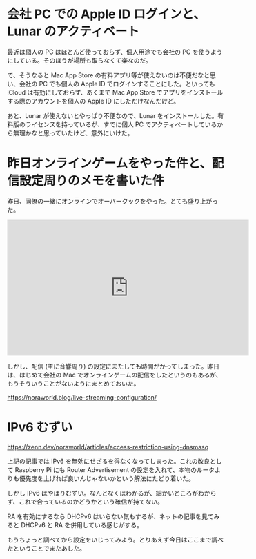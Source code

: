 # 会社 PC での Apple ID ログインと、Lunar のアクティベート
最近は個人の PC はほとんど使っておらず、個人用途でも会社の PC を使うようにしている。そのほうが場所も取らなくて楽なのだ。

で、そうなると Mac App Store の有料アプリ等が使えないのは不便だなと思い、会社の PC でも個人の Apple ID でログインすることにした。といっても iCloud は有効にしておらず、あくまで Mac App Store でアプリをインストールする際のアカウントを個人の Apple ID にしただけなんだけど。

あと、Lunar が使えないとやっぱり不便なので、Lunar をインストールした。有料版のライセンスを持っているが、すでに個人 PC でアクティベートしているから無理かなと思っていたけど、意外にいけた。

# 昨日オンラインゲームをやった件と、配信設定周りのメモを書いた件
昨日、同僚の一緒にオンラインでオーバークックをやった。とても盛り上がった。

<iframe width="560" height="315" src="https://www.youtube.com/embed/78Pr8yfHz4I" title="YouTube video player" frameborder="0" allow="accelerometer; autoplay; clipboard-write; encrypted-media; gyroscope; picture-in-picture" allowfullscreen></iframe>

しかし、配信 (主に音響周り) の設定にまたしても時間がかってしまった。昨日は、はじめて会社の Mac でオンラインゲームの配信をしたというのもあるが、もうそういうことがないようにまとめておいた。

https://noraworld.blog/live-streaming-configuration/

# IPv6 むずい
https://zenn.dev/noraworld/articles/access-restriction-using-dnsmasq

上記の記事では IPv6 を無効にせざるを得なくなってしまった。これの改良として Raspberry Pi にも Router Advertisement の設定を入れて、本物のルータよりも優先度を上げれば良いんじゃないかという解法にたどり着いた。

しかし IPv6 はやはりむずい。なんとなくはわかるが、細かいところがわからず、これで合っているのかどうかという確信が持てない。

RA を有効にするなら DHCPv6 はいらない気もするが、ネットの記事を見てみると DHCPv6 と RA を併用している感じがする。

もうちょっと調べてから設定をいじってみよう。とりあえず今日はここまで調べたということでまたあした。
